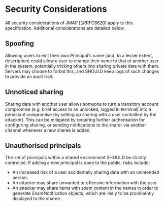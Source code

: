 # Security Considerations

All security considerations of JMAP [@!RFC8620] apply to this specification. Additional considerations are detailed below.

## Spoofing

Allowing users to edit their own Principal's name (and, to a lesser extent, description) could allow a user to change their name to that of another user in the system, potentially tricking others into sharing private data with them. Servers may choose to forbid this, and SHOULD keep logs of such changes to provide an audit trail.

## Unnoticed sharing

Sharing data with another user allows someone to turn a transitory account compromise (e.g. brief access to an unlocked, logged in terminal) into a persistant compromise (by setting up sharing with a user controlled by the attacker). This can be mitigated by requiring further authorisation for configuring sharing, or sending notifications to the sharer via another channel whenever a new sharee is added.

## Unauthorised principals

The set of principals within a shared environment SHOULD be strictly controlled. If adding a new principal is open to the public, risks include:
* An increased risk of a user accidentally sharing data with an unintended
  person.
* An attacker may share unwanted or offensive information with the user.
* An attacker may share items with spam content in the names in order to
  generate ShareNotification objects, which are likely to be prominently
  displayed to the sharee.
